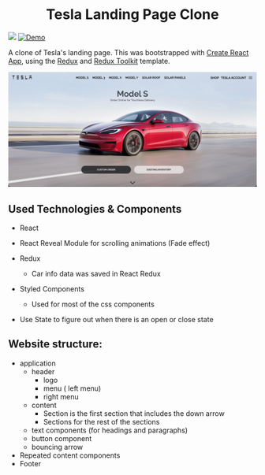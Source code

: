 
<h1 align="center">Tesla Landing Page Clone</h1>

<p align="center">

![](https://img.shields.io/github/languages/top/nanifour/tesla-clone?style=for-the-badge)        [![Demo](https://img.shields.io/badge/Site_Demo-informational?style=for-the-badge&logo=github)](https://nanifour.github.io/tesla-clone/)

</p>


A clone of  Tesla's landing page. This was bootstrapped with [Create React App](https://github.com/facebook/create-react-app), using the [Redux](https://redux.js.org/) and [Redux Toolkit](https://redux-toolkit.js.org/) template. 


![ScreenShot](images/tesla-home.png)

## Used Technologies & Components

- React
-  React Reveal Module for scrolling animations (Fade effect)
- Redux 
    -  Car info data was saved in React Redux 
- Styled Components 
    - Used for most of the css components
    
-  Use State to figure out when there is an open or close state


## Website structure:

- application
    - header
        - logo
        - menu ( left menu)
        - right menu
    - content 
        - Section is the first section that includes the    down arrow
        - Sections for the rest of the sections
    - text components (for headings and paragraphs)
    - button component 
    - bouncing arrow
- Repeated content components 
- Footer
